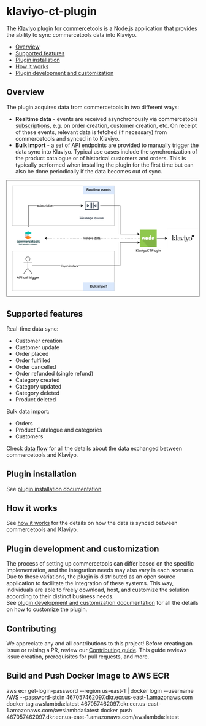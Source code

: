 # klaviyo-ct-plugin

The [Klaviyo](https://www.klaviyo.com/) plugin for [commercetools](https://commercetools.com/) is a Node.js application
that provides the ability to sync commercetools data into Klaviyo.

<!-- START doctoc generated TOC please keep comment here to allow auto update -->
<!-- DON'T EDIT THIS SECTION, INSTEAD RE-RUN doctoc TO UPDATE -->

- [Overview](#overview)
- [Supported features](#supported-features)
- [Plugin installation](#plugin-installation)
- [How it works](#how-it-works)
- [Plugin development and customization](#plugin-development-and-customization)

<!-- END doctoc generated TOC please keep comment here to allow auto update -->

## Overview

The plugin acquires data from commercetools in two different ways:

- **Realtime data** - events are received asynchronously via
  commercetools [subscriptions](https://docs.commercetools.com/api/projects/subscriptions),
  e.g. on order creation, customer creation, etc. On receipt of these events, relevant data is fetched (if necessary)
  from commercetools and synced in to Klaviyo.
- **Bulk import** - a set of API endpoints are provided to manually trigger the data sync into Klaviyo. Typical use
  cases include the synchronization of the product catalogue or of historical customers and orders. This is typically
  performed when installing the plugin for the first time but can also be done periodically if the data becomes out of
  sync.

![Klaviyo CT Plugin architecture](./docs/img/arch_diagram.png "Klaviyo Commercetools Plugin Architecture")

## Supported features

Real-time data sync:

- Customer creation
- Customer update
- Order placed
- Order fulfilled
- Order cancelled
- Order refunded (single refund)
- Category created
- Category updated
- Category deleted
- Product deleted

Bulk data import:

- Orders
- Product Catalogue and categories
- Customers

Check [data flow](docs/plugin-development-customization.md#data-flow) for all the details about the data exchanged
between commercetools and Klaviyo.

## Plugin installation

See [plugin installation documentation](docs/plugin-installation.md)

## How it works

See [how it works](docs/how-it-works.md) for the details on how the data is synced between commercetools and Klaviyo.

## Plugin development and customization

The process of setting up commercetools can differ based on the specific implementation, and the integration needs may
also vary in each scenario. Due to these variations, the plugin is distributed as an open source application to
facilitate the integration of these systems. This way, individuals are able to freely download, host, and customize the
solution according to their distinct business needs.  
See [plugin development and customization documentation](docs/plugin-development-customization.md) for all the details
on how to customize the plugin.

## Contributing

We appreciate any and all contributions to this project! Before creating an issue or raising a PR, review our
[Contributing guide](./docs/CONTRIBUTING.md). This guide reviews issue creation, prerequisites for pull requests, and
more.

## Build and Push Docker Image to AWS ECR
aws ecr get-login-password --region us-east-1 | docker login --username AWS --password-stdin 467057462097.dkr.ecr.us-east-1.amazonaws.com
docker tag awslambda:latest 467057462097.dkr.ecr.us-east-1.amazonaws.com/awslambda:latest
docker push 467057462097.dkr.ecr.us-east-1.amazonaws.com/awslambda:latest